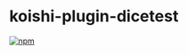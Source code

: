 # koishi-plugin-dicetest

[![npm](https://img.shields.io/npm/v/koishi-plugin-dicetest?style=flat-square)](https://www.npmjs.com/package/koishi-plugin-dicetest)


